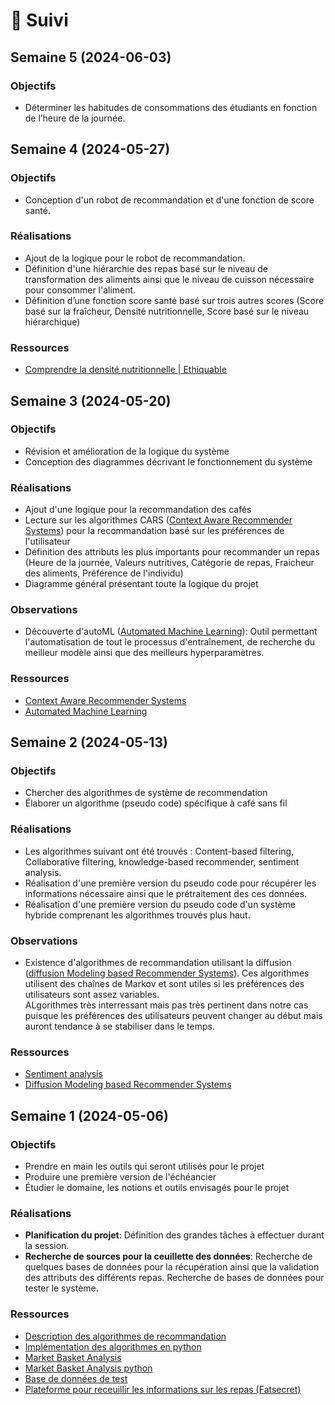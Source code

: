# 📅 Suivi

<!-- ## Semaine 15 (2024-08-12)

### Objectifs

### Réalisations

### Observations

### Ressources

## Semaine 14 (2024-08-05)

### Objectifs

### Réalisations

### Observations

### Ressources

## Semaine 13 (2024-07-29)

### Objectifs

### Réalisations

### Observations

### Ressources

## Semaine 12 (2024-07-22)

### Objectifs

### Réalisations

### Observations

### Ressources

## Semaine 11 (2024-07-15)

### Objectifs

### Réalisations

### Observations

### Ressources

## Semaine 10 (2024-07-08)

### Objectifs

### Réalisations

### Observations

### Ressources

## Semaine 9 (2024-07-01)

### Objectifs

### Réalisations

### Observations

### Ressources

## Semaine 8 (2024-06-24)

### Objectifs

### Réalisations

### Observations

### Ressources

## Semaine 7 (2024-06-17)

### Objectifs

### Réalisations

### Observations

### Ressources

## Semaine 6 (2024-06-10)

### Objectifs

### Réalisations

### Observations

### Ressources -->

## Semaine 5 (2024-06-03)

### Objectifs
- Déterminer les habitudes de consommations des étudiants en fonction de l’heure de la journée.

<!--
### Réalisations

### Observations

### Ressources 
-->

## Semaine 4 (2024-05-27)

### Objectifs
- Conception d'un robot de recommandation et d'une fonction de score santé.

### Réalisations
- Ajout de la logique pour le robot de recommandation.
- Définition d'une hiérarchie des repas basé sur le niveau de transformation des aliments ainsi que le niveau de cuisson nécessaire pour consommer l'aliment.
- Définition d’une fonction score santé basé sur trois autres scores (Score basé sur la fraîcheur, Densité nutritionnelle, Score basé sur le niveau hiérarchique)

### Ressources
- [Comprendre la densité nutritionnelle | Ethiquable](https://www.ethiquable.coop/page-guide-dachats-espace-presse/comprendre-densite-nutritionnelle#:~:text=Il%20existe%20plusieurs%20d%C3%A9finitions%20mais,%C3%A0%20son%20contenu%20en%20calories.)

## Semaine 3 (2024-05-20)

### Objectifs
- Révision et amélioration de la logique du système
- Conception des diagrammes décrivant le fonctionnement du système

### Réalisations
- Ajout d'une logique pour la recommandation des cafés
- Lecture sur les algorithmes CARS ([Context Aware Recommender Systems](https://link.springer.com/chapter/10.1007/978-1-4899-7637-6_6#:~:text=In%20contrast%2C%20context%2Daware%20recommender,but%20also%20the%20context%20in)) pour la recommandation basé sur les préférences de l'utilisateur
- Définition des attributs les plus importants pour recommander un repas (Heure de la journée, Valeurs nutritives, Catégorie de repas, Fraicheur des aliments, Préférence de l'individu)
- Diagramme général présentant toute la logique du projet

### Observations
- Découverte d'autoML ([Automated Machine Learning](https://www.automl.org/automl/)): Outil permettant l'automatisation de tout le processus d'entraînement, de recherche du meilleur modèle ainsi que des meilleurs hyperparamètres.

### Ressources 
- [Context Aware Recommender Systems](https://link.springer.com/chapter/10.1007/978-1-4899-7637-6_6#:~:text=In%20contrast%2C%20context%2Daware%20recommender,but%20also%20the%20context%20in)
- [Automated Machine Learning](https://www.automl.org/automl/)

## Semaine 2 (2024-05-13)

### Objectifs
- Chercher des algorithmes de système de recommendation
- Élaborer un algorithme (pseudo code) spécifique à café sans fil

### Réalisations
- Les algorithmes suivant ont été trouvés : Content-based filtering, Collaborative filtering, knowledge-based recommender, sentiment analysis.
- Réalisation d'une première version du pseudo code pour récupérer les informations nécessaire ainsi que le prétraitement des ces données.
- Réalisation d'une première version du pseudo code d'un système hybride comprenant les algorithmes trouvés plus haut.

### Observations
- Existence d'algorithmes de recommandation utilisant la diffusion ([diffusion Modeling based Recommender Systems](https://blog.reachsumit.com/posts/2023/04/diffusion-for-recsys/)). Ces algorithmes utilisent des chaînes de Markov et sont utiles si les préférences des utilisateurs sont assez variables.<br/>
ALgorithmes très interressant mais pas très pertinent dans notre cas puisque les préférences des utilisateurs peuvent changer au début mais auront tendance à se stabiliser dans le temps.

### Ressources
- [Sentiment analysis](www.sciencedirect.com)
- [Diffusion Modeling based Recommender Systems](https://blog.reachsumit.com/posts/2023/04/diffusion-for-recsys/)

## Semaine 1 (2024-05-06)

### Objectifs

- Prendre en main les outils qui seront utilisés pour le projet
- Produire une première version de l'échéancier
- Étudier le domaine, les notions et outils envisagés pour le projet

### Réalisations

<!-- Description des tâches accomplies -->
- **Planification du projet**: Définition des grandes tâches à effectuer durant la session.
- **Recherche de sources pour la ceuillette des données**: Recherche de quelques bases de données pour la récupération ainsi que la validation des attributs des différents repas. Recherche de bases de données pour tester le système.

<!-- ### Observations -->
<!-- Description des observations importantes (ex: remarque ou trouvaille intéressante, difficultés rencontrées) de la semaine -->


### Ressources
- [Description des algorithmes de recommandation](https://towardsdatascience.com/introduction-to-recommender-systems-1-971bd274f421)
- [Implémentation des algorithmes en python](https://www.geeksforgeeks.org/recommendation-system-in-python/)
- [Market Basket Analysis](https://www.youtube.com/watch?v=icGS26TS1fE&ab_channel=DATAtab)
- [Market Basket Analysis python](https://medium.com/@jihargifari/how-to-perform-market-basket-analysis-in-python-bd00b745b106)
- [Base de données de test](https://www.kaggle.com/datasets/joebeachcapital/fast-food)
- [Plateforme pour receuillir les informations sur les repas (Fatsecret)](https://platform.fatsecret.com/)